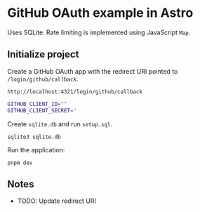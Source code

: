 # GitHub OAuth example in Astro

Uses SQLite. Rate limiting is implemented using JavaScript `Map`.

## Initialize project

Create a GitHub OAuth app with the redirect URI pointed to `/login/github/callback`.

```
http://localhost:4321/login/github/callback
```

```bash
GITHUB_CLIENT_ID=""
GITHUB_CLIENT_SECRET="
```

Create `sqlite.db` and run `setup.sql`.

```
sqlite3 sqlite.db
```

Run the application:

```
pnpm dev
```

## Notes

- TODO: Update redirect URI
